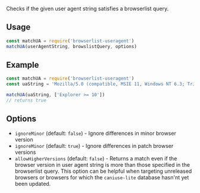 Checks if the given user agent string satisfies a  browserlist query.

## Usage
```js
const matchUA = require('browserlist-useragent')
matchUA(userAgentString, browslistQuery, options)
```


## Example
```js
const matchUA = require('browserlist-useragent')
const uaString = 'Mozilla/5.0 (compatible, MSIE 11, Windows NT 6.3; Trident/7.0; rv:11.0) like Gecko'

matchUA(uaString, ['Explorer >= 10'])
// returns true
```

## Options
 - `ignoreMinor` (default: `false`) - Ignore differences in minor browser version
 - `ignoreMinor` (default: `true`) - Ignore differences in patch browser versions
 - `allowHigherVersions` (default: `false`) - Returns a match even if the browser version in user agent string is more than those specified in the browserlist query. This option can be helpful when targeting unreleased browsers or browsers for which the `caniuse-lite` database hasn'nt yet been updated.  

 